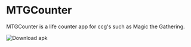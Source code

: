 # MTGCounter

MTGCounter is a life counter app for ccg's such as Magic the Gathering.

![Download apk](https://github.com/connor-k/MTGCounter/releases)

